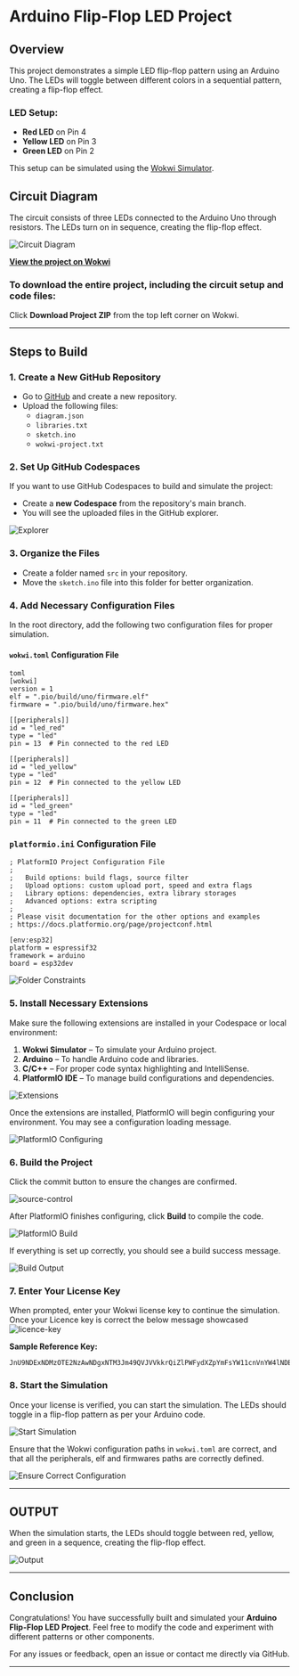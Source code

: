 # Arduino Flip-Flop LED Project

## Overview

This project demonstrates a simple LED flip-flop pattern using an Arduino Uno. The LEDs will toggle between different colors in a sequential pattern, creating a flip-flop effect.

### LED Setup:
- **Red LED** on Pin 4
- **Yellow LED** on Pin 3
- **Green LED** on Pin 2

This setup can be simulated using the [Wokwi Simulator](https://wokwi.com/projects/414964657985674241).

## Circuit Diagram

The circuit consists of three LEDs connected to the Arduino Uno through resistors. The LEDs turn on in sequence, creating the flip-flop effect.

![Circuit Diagram](https://github.com/Aruvi-B/arduino-flip-flop-led/blob/main/Images/circuit-diagram.png?raw=true)

[**View the project on Wokwi**](https://wokwi.com/projects/414964657985674241)

### To download the entire project, including the circuit setup and code files:
Click **Download Project ZIP** from the top left corner on Wokwi.

---

## Steps to Build

### 1. Create a New GitHub Repository

- Go to [GitHub](https://github.com/) and create a new repository.
- Upload the following files:
  - `diagram.json`
  - `libraries.txt`
  - `sketch.ino`
  - `wokwi-project.txt`

### 2. Set Up GitHub Codespaces

If you want to use GitHub Codespaces to build and simulate the project:

- Create a **new Codespace** from the repository's main branch.
- You will see the uploaded files in the GitHub explorer.

![Explorer](https://github.com/Aruvi-B/arduino-flip-flop-led/blob/main/Images/Explorer.png?raw=true)

### 3. Organize the Files

- Create a folder named `src` in your repository.
- Move the `sketch.ino` file into this folder for better organization.

### 4. Add Necessary Configuration Files

In the root directory, add the following two configuration files for proper simulation.

#### `wokwi.toml` Configuration File

```
toml
[wokwi]
version = 1
elf = ".pio/build/uno/firmware.elf"
firmware = ".pio/build/uno/firmware.hex"

[[peripherals]]
id = "led_red"
type = "led"
pin = 13  # Pin connected to the red LED

[[peripherals]]
id = "led_yellow"
type = "led"
pin = 12  # Pin connected to the yellow LED

[[peripherals]]
id = "led_green"
type = "led"
pin = 11  # Pin connected to the green LED
```
### `platformio.ini` Configuration File

```
; PlatformIO Project Configuration File
;
;   Build options: build flags, source filter
;   Upload options: custom upload port, speed and extra flags
;   Library options: dependencies, extra library storages
;   Advanced options: extra scripting
;
; Please visit documentation for the other options and examples
; https://docs.platformio.org/page/projectconf.html

[env:esp32]
platform = espressif32
framework = arduino
board = esp32dev
```
![Folder Constraints](https://github.com/Aruvi-B/arduino-flip-flop-led/blob/main/Images/add-two-files.png  "Folder Constraints")
### 5. Install Necessary Extensions

Make sure the following extensions are installed in your Codespace or local environment:

1. **Wokwi Simulator** – To simulate your Arduino project.
2. **Arduino** – To handle Arduino code and libraries.
3. **C/C++** – For proper code syntax highlighting and IntelliSense.
4. **PlatformIO IDE** – To manage build configurations and dependencies.

![Extensions](https://github.com/Aruvi-B/arduino-flip-flop-led/blob/main/Images/Extenstions.png?raw=true)

Once the extensions are installed, PlatformIO will begin configuring your environment. You may see a configuration loading message.

![PlatformIO Configuring](https://github.com/Aruvi-B/arduino-flip-flop-led/blob/main/Images/platformio-configuring.png?raw=true)

### 6. Build the Project
Click the commit button to ensure the changes are confirmed.

![source-control](https://github.com/Aruvi-B/arduino-flip-flop-led/blob/main/Images/source-control.png?raw=true)

After PlatformIO finishes configuring, click **Build** to compile the code.

![PlatformIO Build](https://github.com/Aruvi-B/arduino-flip-flop-led/blob/main/Images/platformio-build.png?raw=true)

If everything is set up correctly, you should see a build success message.

![Build Output](https://github.com/Aruvi-B/arduino-flip-flop-led/blob/main/Images/build-output.png?raw=true)

### 7. Enter Your License Key

When prompted, enter your Wokwi license key to continue the simulation.
Once your Licence key is correct the below message showcased
![licence-key](https://github.com/Aruvi-B/arduino-flip-flop-led/blob/main/Images/licence-key.png?raw=true)

**Sample Reference Key:**
```
JnU9NDExNDMzOTE2NzAwNDgxNTM3Jm49QVJVVkkrQiZlPWFydXZpYmFsYW11cnVnYW4lNDBnbWFpbC5jb20meD0yMDI0MTIxOQDUGJjn9WS08KhQ1wqeo5hdL3e7YQBWpa2jQn5fFH5vC02cUWu561snpiR9XLkR_StBSXRv7j3DL34qMqmueEKSN3mG_P1QVlYK0UlhOScWEhgT1ZD3844r_S3IBcFKxAvg4fIbsX8388iPvgSCrBQNXzjxVS_Pk_PKUtc0eGsxY3pAfdNvl5MTMKuzIjneS8q3jYunrtkvMA30tCj_SZbCGj5eHJGlYkZ9IiSvAegqTkx2mBdDnhph0EyVVuYcITF9wEBAYKRQVisTNCtw_P8SSGZNcBZM4rCdeponWyQzYGzGu5_Sw3U51ZXB7_Sb0k7UAEncvYNuITgr85J_S2C3cwmG7r7z_SL

```

### 8. Start the Simulation

Once your license is verified, you can start the simulation. The LEDs should toggle in a flip-flop pattern as per your Arduino code.

![Start Simulation](https://github.com/Aruvi-B/arduino-flip-flop-led/blob/main/Images/start-simulation.png?raw=true)

Ensure that the Wokwi configuration paths in `wokwi.toml` are correct, and that all the peripherals, elf and firmwares paths are correctly defined.

![Ensure Correct Configuration](https://github.com/Aruvi-B/arduino-flip-flop-led/blob/main/Images/ensure.png?raw=true)

---

## OUTPUT

When the simulation starts, the LEDs should toggle between red, yellow, and green in a sequence, creating the flip-flop effect.

![Output](https://github.com/Aruvi-B/arduino-flip-flop-led/blob/main/Images/output.png?raw=true)

---

## Conclusion

Congratulations! You have successfully built and simulated your **Arduino Flip-Flop LED Project**. Feel free to modify the code and experiment with different patterns or other components.

For any issues or feedback, open an issue or contact me directly via GitHub.

---
